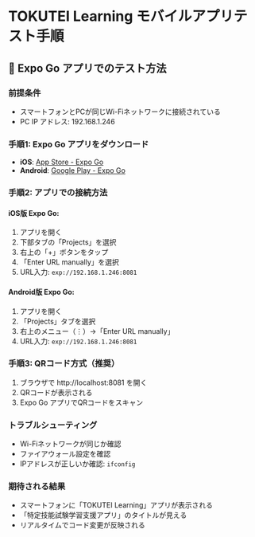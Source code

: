 # TOKUTEI Learning モバイルアプリテスト手順

## 📱 Expo Go アプリでのテスト方法

### 前提条件
- スマートフォンとPCが同じWi-Fiネットワークに接続されている
- PC IP アドレス: 192.168.1.246

### 手順1: Expo Go アプリをダウンロード
- **iOS**: [App Store - Expo Go](https://apps.apple.com/app/expo-go/id982107779)
- **Android**: [Google Play - Expo Go](https://play.google.com/store/apps/details?id=host.exp.exponent)

### 手順2: アプリでの接続方法

#### iOS版 Expo Go:
1. アプリを開く
2. 下部タブの「Projects」を選択
3. 右上の「+」ボタンをタップ
4. 「Enter URL manually」を選択
5. URL入力: `exp://192.168.1.246:8081`

#### Android版 Expo Go:
1. アプリを開く
2. 「Projects」タブを選択  
3. 右上のメニュー（⋮）→「Enter URL manually」
4. URL入力: `exp://192.168.1.246:8081`

### 手順3: QRコード方式（推奨）
1. ブラウザで http://localhost:8081 を開く
2. QRコードが表示される
3. Expo Go アプリでQRコードをスキャン

### トラブルシューティング
- Wi-Fiネットワークが同じか確認
- ファイアウォール設定を確認
- IPアドレスが正しいか確認: `ifconfig`

### 期待される結果
- スマートフォンに「TOKUTEI Learning」アプリが表示される
- 「特定技能試験学習支援アプリ」のタイトルが見える
- リアルタイムでコード変更が反映される
